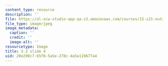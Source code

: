 ```yaml
---
content_type: resource
description: ''
file: https://ol-ocw-studio-app-qa.s3.amazonaws.com/courses/15-s21-nuts-and-bolts-of-business-plans-january-iap-2014/20e298c7b5f85a5e278c4a5a119677a4_Slide4.JPG
file_type: image/jpeg
image_metadata:
  caption: ''
  credit: ''
  image-alt: ''
resourcetype: Image
title: 3.2 slide 4
uid: 20e298c7-b5f8-5a5e-278c-4a5a119677a4
---
```

